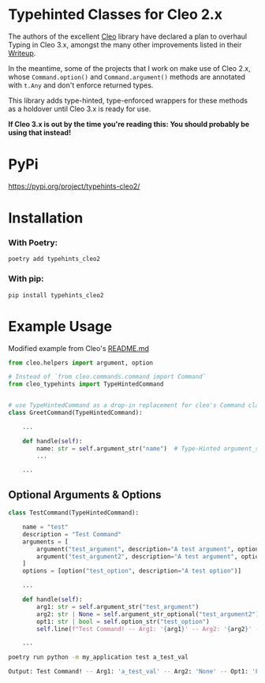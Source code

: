 # Typehinted Classes for Cleo 2.x

The authors of the excellent [Cleo](https://github.com/python-poetry/cleo) library have declared a plan to overhaul Typing in Cleo 3.x, amongst the many other improvements listed in their [Writeup](https://github.com/python-poetry/cleo/issues/415).

In the meantime, some of the projects that I work on make use of Cleo 2.x, whose `Command.option()` and `Command.argument()` methods are annotated with `t.Any` and don't enforce returned types.

This library adds type-hinted, type-enforced wrappers for these methods as a holdover until Cleo 3.x is ready for use.

**If Cleo 3.x is out by the time you're reading this: You should probably be using that instead!**

# PyPi
https://pypi.org/project/typehints-cleo2/

# Installation
### With Poetry:
`poetry add typehints_cleo2`

### With pip:
`pip install typehints_cleo2`

# Example Usage
Modified example from Cleo's [README.md](https://github.com/python-poetry/cleo/blob/cca07a75f8e8cc9095221ab6e3e246baedaecf31/README.md?plain=1#L18)

```python
from cleo.helpers import argument, option

# Instead of `from cleo.commands.command import Command`
from cleo_typehints import TypeHintedCommand


# use TypeHintedCommand as a drop-in replacement for cleo's Command class
class GreetCommand(TypeHintedCommand):

    ...

    def handle(self):
        name: str = self.argument_str("name")  # Type-Hinted argument_str guarantees a string return
        ...

    ...

```

## Optional Arguments & Options

```python
class TestCommand(TypeHintedCommand):

    name = "test"
    description = "Test Command"
    arguments = [
        argument("test_argument", description="A test argument", optional=False),
        argument("test_argument2", description="A test argument", optional=True),
    ]
    options = [option("test_option", description="A test option")]

    ...

    def handle(self):
        arg1: str = self.argument_str("test_argument")
        arg2: str | None = self.argument_str_optional("test_argument2")
        opt1: str | bool = self.option_str("test_option")
        self.line(f"Test Command! -- Arg1: '{arg1}' -- Arg2: '{arg2}' -- Opt1: '{opt1}'")

    ...

```
```bash
poetry run python -m my_application test a_test_val

Output: Test Command! -- Arg1: 'a_test_val' -- Arg2: 'None' -- Opt1: 'False'
```
